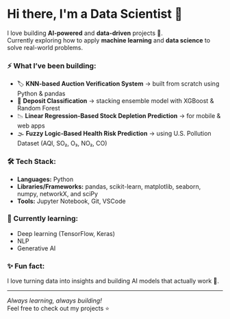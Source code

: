 # Hi there, I'm a Data Scientist 👋

I love building **AI-powered** and **data-driven** projects 🚀.  
Currently exploring how to apply **machine learning** and **data science** to solve real-world problems.

### ⚡ What I’ve been building:
- 🏷️ **KNN-based Auction Verification System** → built from scratch using Python & pandas
- 🏦 **Deposit Classification** → stacking ensemble model with XGBoost & Random Forest
- 📉 **Linear Regression-Based Stock Depletion Prediction** → for mobile & web apps
- 🌫️ **Fuzzy Logic-Based Health Risk Prediction** → using U.S. Pollution Dataset (AQI, SO₂, O₃, NO₂, CO)

### 🛠️ Tech Stack:
- **Languages:** Python
- **Libraries/Frameworks:** pandas, scikit-learn, matplotlib, seaborn, numpy, networkX, and sciPy
- **Tools:** Jupyter Notebook, Git, VSCode

### 🌱 Currently learning:
- Deep learning (TensorFlow, Keras)
- NLP
- Generative AI

### ✨ Fun fact:
I love turning data into insights and building AI models that actually work 🚀.

---

_Always learning, always building!_  
Feel free to check out my projects ⭐
